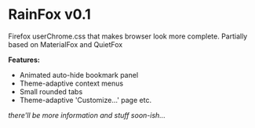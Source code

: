 # RainFox v0.1
Firefox userChrome.css that makes browser look more complete. Partially based on MaterialFox and QuietFox 

<b>Features:</b>
- Animated auto-hide bookmark panel
- Theme-adaptive context menus
- Small rounded tabs
- Theme-adaptive 'Customize...' page
etc.

<i>there'll be more information and stuff soon-ish...</i>
